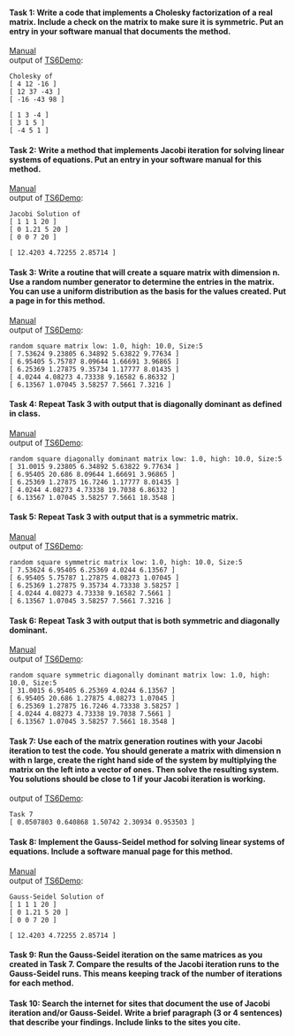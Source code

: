 #### Task 1: Write a code that implements a Cholesky factorization of a real matrix. Include a check on the matrix to make sure it is symmetric. Put an entry in your software manual that documents the method.  
[Manual](https://gftbs.github.io/Software_Manual/toc)  
output of [TS6Demo](https://gftbs.github.io/src/TS6Demo.cpp):  

    Cholesky of
    [ 4 12 -16 ]
    [ 12 37 -43 ]
    [ -16 -43 98 ]

    [ 1 3 -4 ]
    [ 3 1 5 ]
    [ -4 5 1 ]

#### Task 2: Write a method that implements Jacobi iteration for solving linear systems of equations. Put an entry in your software manual for this method.  
[Manual](https://gftbs.github.io/Software_Manual/toc)  
output of [TS6Demo](https://gftbs.github.io/src/TS6Demo.cpp):  

    Jacobi Solution of
    [ 1 1 1 20 ]
    [ 0 1.21 5 20 ]
    [ 0 0 7 20 ]

    [ 12.4203 4.72255 2.85714 ]

#### Task 3: Write a routine that will create a square matrix with dimension n. Use a random number generator to determine the entries in the matrix. You can use a uniform distribution as the basis for the values created. Put a page in for this method.  
[Manual](https://gftbs.github.io/Software_Manual/toc)  
output of [TS6Demo](https://gftbs.github.io/src/TS6Demo.cpp):   

    random square matrix low: 1.0, high: 10.0, Size:5
    [ 7.53624 9.23805 6.34892 5.63822 9.77634 ]
    [ 6.95405 5.75787 8.09644 1.66691 3.96865 ]
    [ 6.25369 1.27875 9.35734 1.17777 8.01435 ]
    [ 4.0244 4.08273 4.73338 9.16582 6.86332 ]
    [ 6.13567 1.07045 3.58257 7.5661 7.3216 ]

#### Task 4: Repeat Task 3 with output that is diagonally dominant as defined in class.  
[Manual](https://gftbs.github.io/Software_Manual/toc)  
output of [TS6Demo](https://gftbs.github.io/src/TS6Demo.cpp):  

    random square diagonally dominant matrix low: 1.0, high: 10.0, Size:5
    [ 31.0015 9.23805 6.34892 5.63822 9.77634 ]
    [ 6.95405 20.686 8.09644 1.66691 3.96865 ]
    [ 6.25369 1.27875 16.7246 1.17777 8.01435 ]
    [ 4.0244 4.08273 4.73338 19.7038 6.86332 ]
    [ 6.13567 1.07045 3.58257 7.5661 18.3548 ]

#### Task 5: Repeat Task 3 with output that is a symmetric matrix.  
[Manual](https://gftbs.github.io/Software_Manual/toc)  
output of [TS6Demo](https://gftbs.github.io/src/TS6Demo.cpp):  

    random square symmetric matrix low: 1.0, high: 10.0, Size:5
    [ 7.53624 6.95405 6.25369 4.0244 6.13567 ]
    [ 6.95405 5.75787 1.27875 4.08273 1.07045 ]
    [ 6.25369 1.27875 9.35734 4.73338 3.58257 ]
    [ 4.0244 4.08273 4.73338 9.16582 7.5661 ]
    [ 6.13567 1.07045 3.58257 7.5661 7.3216 ]

#### Task 6: Repeat Task 3 with output that is both symmetric and diagonally dominant. 
[Manual](https://gftbs.github.io/Software_Manual/toc)  
output of [TS6Demo](https://gftbs.github.io/src/TS6Demo.cpp):  

    random square symmetric diagonally dominant matrix low: 1.0, high: 10.0, Size:5
    [ 31.0015 6.95405 6.25369 4.0244 6.13567 ]
    [ 6.95405 20.686 1.27875 4.08273 1.07045 ]
    [ 6.25369 1.27875 16.7246 4.73338 3.58257 ]
    [ 4.0244 4.08273 4.73338 19.7038 7.5661 ]
    [ 6.13567 1.07045 3.58257 7.5661 18.3548 ]

#### Task 7: Use each of the matrix generation routines with your Jacobi iteration to test the code. You should generate a matrix with dimension n with n large, create the right hand side of the system by multiplying the matrix on the left into a vector of ones. Then solve the resulting system. You solutions should be close to 1 if your Jacobi iteration is working.  
output of [TS6Demo](https://gftbs.github.io/src/TS6Demo.cpp):  

    Task 7
    [ 0.0507803 0.640868 1.50742 2.30934 0.953503 ]

#### Task 8: Implement the Gauss-Seidel method for solving linear systems of equations. Include a software manual page for this method. 
[Manual](https://gftbs.github.io/Software_Manual/toc)  
output of [TS6Demo](https://gftbs.github.io/src/TS6Demo.cpp):  

    Gauss-Seidel Solution of
    [ 1 1 1 20 ]
    [ 0 1.21 5 20 ]
    [ 0 0 7 20 ]

    [ 12.4203 4.72255 2.85714 ]
#### Task 9: Run the Gauss-Seidel iteration on the same matrices as you created in Task 7. Compare the results of the Jacobi iteration runs to the Gauss-Seidel runs. This means keeping track of the number of iterations for each method.  

#### Task 10: Search the internet for sites that document the use of Jacobi iteration and/or Gauss-Seidel. Write a brief paragraph (3 or 4 sentences) that describe your findings. Include links to the sites you cite.  
